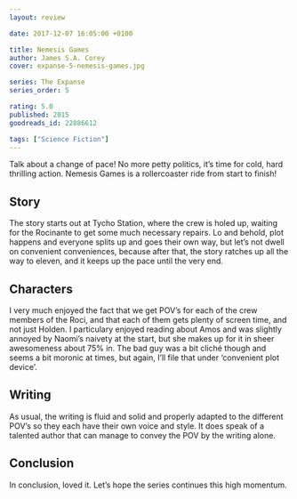 ```yaml
---
layout: review

date: 2017-12-07 16:05:00 +0100

title: Nemesis Games
author: James S.A. Corey
cover: expanse-5-nemesis-games.jpg

series: The Expanse
series_order: 5

rating: 5.0
published: 2015
goodreads_id: 22886612

tags: ["Science Fiction"]
---
```


Talk about a change of pace! No more petty politics, it’s time for cold, hard thrilling action. Nemesis Games is a rollercoaster ride from start to finish!

<!--more-->

## Story

The story starts out at Tycho Station, where the crew is holed up, waiting for the Rocinante to get some much necessary repairs. Lo and behold, plot happens and everyone splits up and goes their own way, but let’s not dwell on convenient conveniences, because after that, the story ratches up all the way to eleven, and it keeps up the pace until the very end.

## Characters

I very much enjoyed the fact that we get POV’s for each of the crew members of the Roci, and that each of them gets plenty of screen time, and not just Holden. I particulary enjoyed reading about Amos and was slightly annoyed by Naomi’s naivety at the start, but she makes up for it in sheer awesomeness about 75% in. The bad guy was a bit cliché though and seems a bit moronic  at times, but again, I’ll file that under ‘convenient plot device’.

## Writing

As usual, the writing is fluid and solid and properly adapted to the different POV’s so they each have their own voice and style. It does speak of a talented author that can manage to convey the POV by the writing alone.

## Conclusion

In conclusion, loved it. Let’s hope the series continues this high momentum.